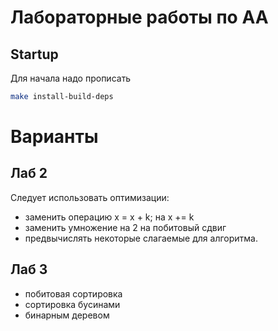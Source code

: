 #  Лабораторные работы по АА
## Startup
Для начала надо прописать
```bash
make install-build-deps
```
# Варианты
## Лаб 2
Cледует использовать оптимизации:
- заменить операцию x = x + k; на x += k
- заменить умножение на 2 на побитовый сдвиг
- предвычислять некоторые слагаемые для алгоритма.
## Лаб 3
- побитовая сортировка
- сортировка бусинами
- бинарным деревом
